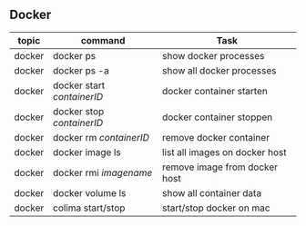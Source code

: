 ## Docker

| topic | command                    | Task                           |
| --- | -------------------------- | ------------------------------ |
| docker | docker ps                  | show docker processes          |
| docker | docker ps -a               | show all docker processes      |
| docker | docker start _containerID_ | docker container starten       |
| docker | docker stop _containerID_  | docker container stoppen       |
| docker | docker rm _containerID_    | remove docker container        |
| docker | docker image ls            | list all images on docker host |
| docker | docker rmi _imagename_     | remove image from docker host  |
| docker | docker volume ls           | show all container data        |
| docker | colima start/stop          | start/stop docker on mac       |
